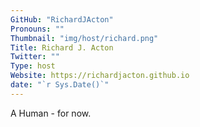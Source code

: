 ```yaml
---
GitHub: "RichardJActon"
Pronouns: ""
Thumbnail: "img/host/richard.png"
Title: Richard J. Acton
Twitter: ""
Type: host
Website: https://richardjacton.github.io
date: "`r Sys.Date()`"
---
```

A Human - for now.
